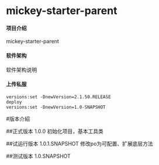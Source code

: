 # mickey-starter-parent

#### 项目介绍
mickey-starter-parent

#### 软件架构
软件架构说明

#### 上传私服
```
versions:set -DnewVersion=2.1.50.RELEASE
deploy
versions:set -DnewVersion=1.0-SNAPSHOT
```
#版本介紹

##正式版本
1.0.0 初始化项目，基本工具类

##试运行版本
1.0.1.SNAPSHOT 修改po为可配置、扩展底层方法

##测试版本
1.0.SNAPSHOT
